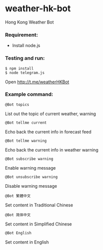 # weather-hk-bot

Hong Kong Weather Bot

### Requirement:
- Install node.js

### Testing and run:
```
$ npm install
$ node telegram.js
```

Open http://t.me/weatherHKBot

### Example command:
```@Bot topics```

List out the topic of current weather, warning

```@Bot tellme current```

Echo back the current info in forecast feed

```@Bot tellme warning```

Echo back the current info in weather warning

```@Bot subscribe warning```

Enable warning message

```@Bot unsubscribe warning```

Disable warning message

```@Bot 繁體中文```

Set content in Traditional Chinese

```@Bot 简体中文```

Set content in Simplified Chinese

```@Bot English```

Set content in English
